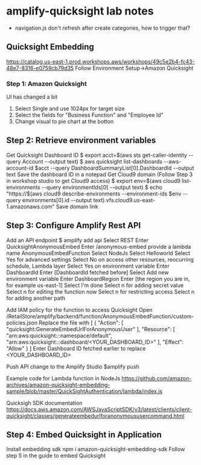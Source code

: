 # amplify-quicksight lab notes
- navigation.js don't refresh after create categories, how to trigger that?
## Quicksight Embedding
https://catalog.us-east-1.prod.workshops.aws/workshops/49c5e2b4-fc43-48e7-8316-e0759cb79d35
Follow Environment Setup->Amazon Quicksight
### Step 1: Amazon Quicksight
UI has changed a bit
1. Select Single and use 1024px for target size
2. Select the fields for "Business Function" and "Employee Id"
3. Change visual to pie chart at the botton

## Step 2: Retrieve environment variables
Get Quicksight Dashboard ID
$ export acct=$(aws sts get-caller-identity --query Account --output text)
$ aws quicksight list-dashboards --aws-account-id $acct --query DashboardSummaryList[0].DashboardId --output text
Save the dashboard ID in a notepad
Get Cloud9 domain (Follow Step 3 in workshop studio to get Cloud9 access)
$ export env=$(aws cloud9 list-environments --query environmentIds[0] --output text)
$ echo "https://$(aws cloud9 describe-environments --environment-ids $env --query environments[0].id --output text).vfs.cloud9.us-east-1.amazonaws.com"
Save domain link

## Step 3: Configure Amplify Rest API
Add an API endpoint
$ amplify add api
Select REST
Enter QuicksightAnonymousEmbed
Enter /anonymous-embed
provide a lambda name AnonymousEmbedFunction
Select NodeJs
Select Helloworld
Select Yes for advanced settings
Select No on access other resources, reocurring schedule, Lambda layer
Select Yes on environment variable
Enter DashboardId
Enter [DashboardId fetched before]
Select Add new environment variable 
Enter DashboardRegion
Enter [the region you are in, for example us-east-1]
Select I\'m done
Select n for adding secret value
Select n for editing the function now
Select n for restricting access
Select n for adding another path

Add IAM policy for the function to access Quicksight
Open /RetailStore/amplify/backend/function/AnonymousEmbedFunction/custom-policies.json
Replace the file with
[
  {
   "Action": [
     "quicksight:GenerateEmbedUrlForAnonymousUser"
   ],
   "Resource": [
    "arn:aws:quicksight:*:*:namespace/default",
    "arn:aws:quicksight:*:*:dashboard/<YOUR_DASHBOARD_ID>"
   ],
    "Effect": "Allow"
  }
]
Enter Dashboard ID fetched earlier to replace <YOUR_DASHBOARD_ID>

Push API change to the Amplify Studio
$amplify push

Example code for Lambda function in NodeJs
https://github.com/amazon-archives/amazon-quicksight-embedding-sample/blob/master/QuickSightAuthentication/lambda/index.js

Quicksigh SDK documentation
https://docs.aws.amazon.com/AWSJavaScriptSDK/v3/latest/clients/client-quicksight/classes/generateembedurlforanonymoususercommand.html

## Step 4: Embed Quicksight in Application
Install embedding sdk
npm i amazon-quicksight-embedding-sdk
Follow step 5 in the guide to embed Quicksight


